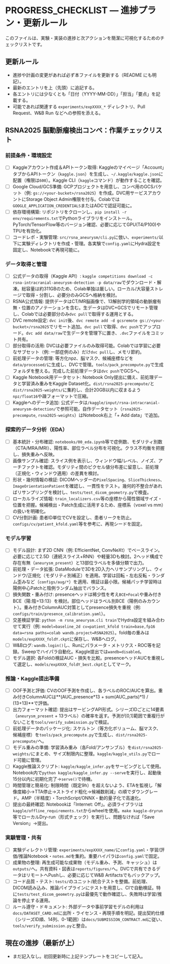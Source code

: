 # PROGRESS_CHECKLIST — 進捗プラン・更新ルール

このファイルは、実験・実装の進捗と次アクションを簡潔に可視化するためのチェックリストです。

## 更新ルール
- 進捗や計画の変更があれば必ず本ファイルを更新する（README にも明記）。
- 最新のエントリを上（先頭）に追記する。
- 各エントリには少なくとも「日付（YYYY-MM-DD）」「担当」「要点」を記載する。
- 可能であれば関連する `experiments/expXXXX_*` ディレクトリ、Pull Request、W&B Run などへの参照を添える。



## RSNA2025 脳動脈瘤検出コンペ：作業チェックリスト

### 前提条件・環境設定

- [ ] Kaggleアカウント作成＆APIトークン取得: Kaggleのマイページ「Account」タブからAPIトークン（`kaggle.json`）を生成し、`~/.kaggle/kaggle.json`に配置（権限は`600`）。Kaggle CLI（`kaggle`コマンド）が動作することを確認。
- [ ] Google Cloud/GCS準備: GCPプロジェクトを用意し、コンペ用のGCSバケット（例: `gs://<your-bucket>/rsna2025`）を作成。DVC用サービスアカウントにStorage Object Admin権限を付与。Colabでは`GOOGLE_APPLICATION_CREDENTIALS`またはADCで認証可能に。
- [ ] 依存環境構築: リポジトリをクローンし、`pip install -r env/requirements.txt`でPythonライブラリをインストール。PyTorch/TensorFlow等のバージョン確認、必要に応じてGPU(T4/P100)やTPUを有効化。
- [ ] コードレポ・実験管理: `src/rsna_aneurysm/cli.py`に倣い、`experiments/`以下に実験ディレクトリを作成・管理。各実験で`config.yaml`にHydra設定を固定し、Notebookで再現可能に。

### データ取得と管理

- [ ] 公式データの取得（Kaggle API）: `kaggle competitions download -c rsna-intracranial-aneurysm-detection -p data/raw`でダウンロード・解凍。総容量は約311GBのため、Colab単独は厳しい。ローカル/大容量ストレージで取得・分割し、必要分のみGCSへ格納を検討。
- [ ] RSNA公式情報: 提供データはCT/MR脳画像で、13解剖学的領域の動脈瘤有無・位置のアノテーションを含む。生データはDVC+GCSでリモート管理し、Colabでは必要部分のみ`dvc pull`で取得する運用とする。
- [ ] DVC remote設定: `dvc init`後、`dvc remote add -d gcsremote gs://<your-bucket>/rsna2025`でリモート追加。`dvc pull`で取得、`dvc push`でアップロード。`dvc add data/raw`で生データを管理下に置き、`.dvc`ファイルをコミット共有。
- [ ] 部分取得の活用: DVCは必要ファイルのみ取得可能。Colabでは学習に必要なサブセット（例: 一部症例のみ）だけ`dvc pull`し、メモリ節約。
- [ ] 前処理データの管理: 等方化npz、脳マスク、候補座標などを`data/processed/`に生成し、DVCで管理。`tools/pack_precompute.py`で生成フォルダを整える。完成した前処理データは`dvc push`でGCSへ。
- [ ] Kaggle Notebook用データセット: Notebook Only提出に備え、前処理データと学習済み重みをKaggle Dataset化。`dist/rsna2025-precompute/`と`dist/rsna2025-weights/`に集約し、合計20GB以内に収まるよう`npz/float16`や疎フォーマットで圧縮。
- [ ] Kaggleへのデータ追加: 公式データは`/kaggle/input/rsna-intracranial-aneurysm-detection/`で参照可能。自作データセット（`rsna2025-precompute`, `rsna2025-weights`）はNotebook右上「+ Add data」で追加。

### 探索的データ分析（EDA）

- [ ] 基本統計・分布確認: `notebooks/00_eda.ipynb`等で症例数、モダリティ別数（CTA/MRA/MRI）、陽性率、部位ラベル分布を可視化。クラス不均衡を把握し、損失重みへ反映。
- [ ] 画像サンプル確認: スライス例を表示し、ウィンドウ幅/レベル、ノイズ、アーチファクトを確認。モダリティ間のピクセル値分布差に留意し、前処理（正規化・ウィンドウ適用）の差異を検討。
- [ ] 形状・幾何情報の検証: DICOMヘッダーの`PixelSpacing`、`SliceThickness`、`ImageOrientationPatient`を確認し、一貫性をテスト。幾何的不整合があればリサンプリングを検討し、`tests/test_dicom_geometry.py`で検査。
- [ ] ローカルライズ情報: `train_localizers.csv`等の座標から陽性領域サイズ・位置を把握。候補検出・Patch生成に活用するため、座標系（voxel vs mm）の扱いを明確化。
- [ ] CV分割計画: 患者ID単位でCVを設定し、患者リークを防止。`configs/cv/patient_kfold.yaml`等を参考に、再現シードを固定。

### モデル学習

- [ ] モデル設計: まず2D CNN（例: EfficientNet, ConvNeXt）でベースライン。必要に応じて2.5D（連続スライス+RNN）や軽量3Dも検討。2ヘッド構成で存在有無（`aneurysm_present`）と13部位ラベルを多値分類で出力。
- [ ] 前処理・データ拡張: DataModuleで3Dを2D入力へリサンプリングし、ウィンドウ/正規化（モダリティ別補正）を適用。学習は回転・左右反転・ランダム歪みなど（`configs/aug/*`）を適用、検証は最小限。候補パッチ学習時は陽例中心Patchと陰例ランダム抽出でバランス。
- [ ] 損失関数・重み付け: presenceヘッドは稀少性を考え`BCE+Focal`や重み付きBCE（陽:陰=13:13）を検討。部位ヘッドはラベル別BCE（陽例のみカウント）。重み付きColumnAUC対策としてpresence損失を重視（例: `configs/train/presence_calibration.yaml`）。
- [ ] 交差検証学習: `python -m rsna_aneurysm.cli train`でHydra設定を組み合わせて実行（例: `model=baseline_2d cv=patient_kfold train=base,fp16 data=rsna paths=colab wandb.project=RSNA2025`）。fold毎の重みは`models/expXXXX_foldY.ckpt`に保存し、W&Bへログ。
- [ ] W&Bログ: `wandb.login()`し、Runにパラメータ・メトリクス・ROC等を記録。Sweepでハイパラ自動化。Kaggle提出では`wandb=disabled`。
- [ ] モデル選択: 各Foldの検証AUC・損失を比較。presenceヘッドAUCを重視して選定し、`models/expXXXX_foldY_best.ckpt`としてマーク。

### 推論・Kaggle提出準備

- [ ] OOF予測と評価: CVのOOF予測を作成し、各ラベルのROC/AUCを算出。重み付きColumnAUCは**(AUC_presence*13 + sum(AUC_parts)*1) / (13+13)**で評価。
- [ ] 出力フォーマット確認: 提出はサービングAPI形式。シリーズIDごとに14要素（`aneurysm_present` + 13ラベル）の確率を返す。予測が[0,1]範囲で重複行がないことを`tools/verify_submission.py`で検証。
- [ ] 前処理データのパッケージ化: スケルトン（等方化ボリューム、脳マスク、候補座標）を`tools/pack_precompute.py`で生成し、`dist/rsna2025-precompute/`へ。
- [ ] モデル重みの準備: 学習済み重み（各Fold/アンサンブル）を`dist/rsna2025-weights/`にまとめ、サイズ制限内に整理。`kaggle/kaggle_utils.py`でロード可能に管理。
- [ ] Kaggle推論スクリプト: `kaggle/kaggle_infer.py`をサービングとして使用。Notebook内で`python kaggle/kaggle_infer.py --serve`を実行し、起動後15分以内に初期化完了→`serve()`で待機。
- [ ] 時間管理と簡易化: 制限時間（既定9h）を超えないよう、ETAを監視し「解像度縮小→TTA停止→ストライド粗化→候補数削減」の順でダウングレード。AMP（半精度）・TorchScript/ONNX・動的量子化で高速化。
- [ ] 提出の最終確認: Notebookは「Internet: Off」。必須ライブラリは`kaggle/offline_requirements.txt`からwheelを使用。`make kaggle-dryrun`等でローカルDry-run（形式チェック）を実行し、問題なければ「Save Version」→提出。

### 実験管理・共有

- [ ] 実験ディレクトリ管理: `experiments/expXXXX_name/`に`config.yaml`・学習/評価/推論Notebook・`notes.md`を集約。重要ハイパラは`config.yaml`で固定。
- [ ] 成果物の整理: 再生成可能な成果物（モデル重み、予測、キャッシュ）は`outputs/`へ。共有資料・図表は`reports/figures/`へ。DVCで共有できるデータはリモートへPushし、必要に応じてW&B Artifactsでもバックアップ。
- [ ] コード品質・テスト: `tests/`のユニット/統合テストを整備。前処理、DICOM読み込み、推論パイプラインにテストを用意し、CIで自動検証。特に`tests/test_dicom_geometry.py`は最優先で動作確認し、失敗時は学習/推論を停止する運用。
- [ ] ルール遵守・ドキュメント: 外部データや事前学習モデルの利用は`docs/DATASET_CARD.md`に出所・ライセンス・再現手順を明記。提出契約仕様（シリーズID順、14列、0-1範囲）は`docs/SUBMISSION_CONTRACT.md`に従い、`tools/verify_submission.py`と整合。

## 現在の進捗（最新が上）

- まだ記入なし。初回更新時に上記テンプレートをコピーして記入。



